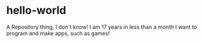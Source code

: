 # hello-world
A Repository thing, I don't know!
I am 17 years in less than a month
I want to program and make apps, such as games!
